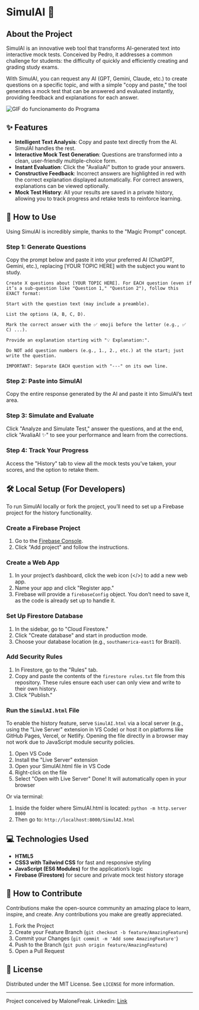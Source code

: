 # SimulAI 🤖

## About the Project
SimulAI is an innovative web tool that transforms AI-generated text into interactive mock tests. Conceived by Pedro, it addresses a common challenge for students: the difficulty of quickly and efficiently creating and grading study exams.

With SimulAI, you can request any AI (GPT, Gemini, Claude, etc.) to create questions on a specific topic, and with a simple "copy and paste," the tool generates a mock test that can be answered and evaluated instantly, providing feedback and explanations for each answer.

![GIF do funcionamento do Programa](https://github.com/MaloneFreak/SimulAI/blob/1352c2948ad81ffce42da54d51053ac8d3abb746/2025-07-16_02-36-51.gif)

## ✨ Features
- **Intelligent Text Analysis**: Copy and paste text directly from the AI. SimulAI handles the rest.
- **Interactive Mock Test Generation**: Questions are transformed into a clean, user-friendly multiple-choice form.
- **Instant Evaluation**: Click the "AvaliaAI" button to grade your answers.
- **Constructive Feedback**: Incorrect answers are highlighted in red with the correct explanation displayed automatically. For correct answers, explanations can be viewed optionally.
- **Mock Test History**: All your results are saved in a private history, allowing you to track progress and retake tests to reinforce learning.

## 🚀 How to Use
Using SimulAI is incredibly simple, thanks to the "Magic Prompt" concept.

### Step 1: Generate Questions
Copy the prompt below and paste it into your preferred AI (ChatGPT, Gemini, etc.), replacing [YOUR TOPIC HERE] with the subject you want to study.

```
Create X questions about [YOUR TOPIC HERE]. For EACH question (even if it’s a sub-question like "Question 1," "Question 2"), follow this EXACT format:

Start with the question text (may include a preamble).

List the options (A, B, C, D).

Mark the correct answer with the ✅ emoji before the letter (e.g., ✅ C) ...).

Provide an explanation starting with "💡 Explanation:".

Do NOT add question numbers (e.g., 1., 2., etc.) at the start; just write the question.

IMPORTANT: Separate EACH question with "---" on its own line.
```

### Step 2: Paste into SimulAI
Copy the entire response generated by the AI and paste it into SimulAI’s text area.

### Step 3: Simulate and Evaluate
Click "Analyze and Simulate Test," answer the questions, and at the end, click "AvaliaAI ✨" to see your performance and learn from the corrections.

### Step 4: Track Your Progress
Access the "History" tab to view all the mock tests you’ve taken, your scores, and the option to retake them.

## 🛠️ Local Setup (For Developers)
To run SimulAI locally or fork the project, you’ll need to set up a Firebase project for the history functionality.

### Create a Firebase Project
1. Go to the [Firebase Console](https://console.firebase.google.com/).
2. Click "Add project" and follow the instructions.

### Create a Web App
1. In your project’s dashboard, click the web icon (</>) to add a new web app.
2. Name your app and click "Register app."
3. Firebase will provide a `firebaseConfig` object. You don’t need to save it, as the code is already set up to handle it.

### Set Up Firestore Database
1. In the sidebar, go to "Cloud Firestore."
2. Click "Create database" and start in production mode.
3. Choose your database location (e.g., `southamerica-east1` for Brazil).

### Add Security Rules
1. In Firestore, go to the "Rules" tab.
2. Copy and paste the contents of the `firestore rules.txt` file from this repository. These rules ensure each user can only view and write to their own history.
3. Click "Publish."

### Run the `SimulAI.html` File
To enable the history feature, serve `SimulAI.html` via a local server (e.g., using the "Live Server" extension in VS Code) or host it on platforms like GitHub Pages, Vercel, or Netlify. Opening the file directly in a browser may not work due to JavaScript module security policies.
1. Open VS Code
2. Install the "Live Server" extension
3. Open your SimulAI.html file in VS Code
4. Right-click on the file
5. Select "Open with Live Server"
Done! It will automatically open in your browser

Or via terminal:
1. Inside the folder where SimulAI.html is located:
`python -m http.server 8000`
2. Then go to: `http://localhost:8000/SimulAI.html`

## 💻 Technologies Used
- **HTML5**
- **CSS3 with Tailwind CSS** for fast and responsive styling
- **JavaScript (ES6 Modules)** for the application’s logic
- **Firebase (Firestore)** for secure and private mock test history storage

## 🤝 How to Contribute
Contributions make the open-source community an amazing place to learn, inspire, and create. Any contributions you make are greatly appreciated.

1. Fork the Project
2. Create your Feature Branch (`git checkout -b feature/AmazingFeature`)
3. Commit your Changes (`git commit -m 'Add some AmazingFeature'`)
4. Push to the Branch (`git push origin feature/AmazingFeature`)
5. Open a Pull Request

## 📄 License
Distributed under the MIT License. See `LICENSE` for more information.

---

Project conceived by MaloneFreak.
Linkedin: [Link](https://www.linkedin.com/in/pedro-m-62902b135/)
